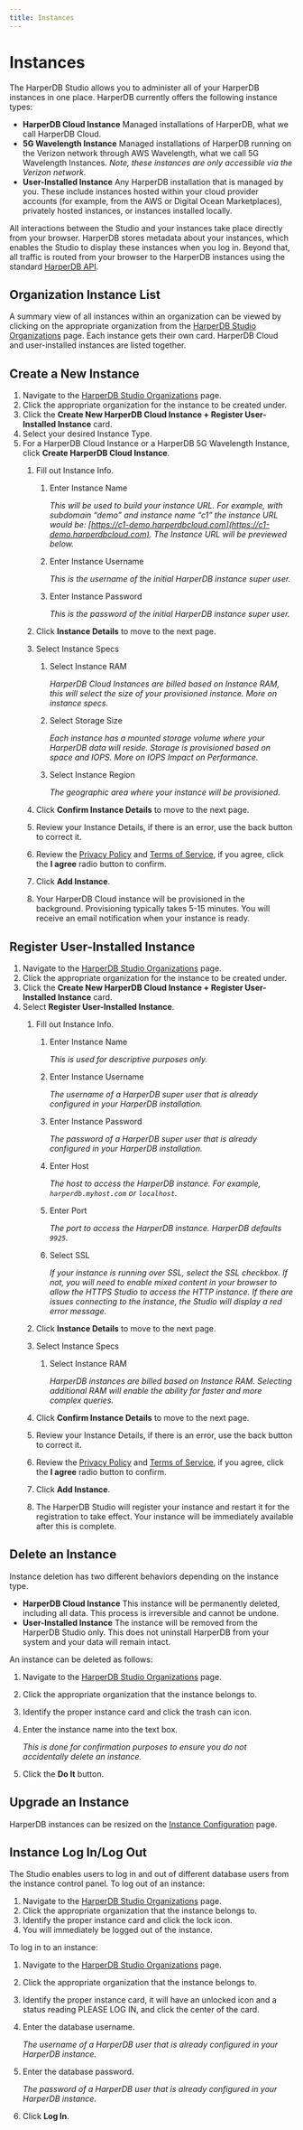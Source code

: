 ```yaml
---
title: Instances
---
```


# Instances

The HarperDB Studio allows you to administer all of your HarperDB instances in one place. HarperDB currently offers the following instance types:

- **HarperDB Cloud Instance**
  Managed installations of HarperDB, what we call HarperDB Cloud.
- **5G Wavelength Instance**
  Managed installations of HarperDB running on the Verizon network through AWS Wavelength, what we call 5G Wavelength Instances. _Note, these instances are only accessible via the Verizon network._
- **User-Installed Instance**
  Any HarperDB installation that is managed by you. These include instances hosted within your cloud provider accounts (for example, from the AWS or Digital Ocean Marketplaces), privately hosted instances, or instances installed locally.

All interactions between the Studio and your instances take place directly from your browser. HarperDB stores metadata about your instances, which enables the Studio to display these instances when you log in. Beyond that, all traffic is routed from your browser to the HarperDB instances using the standard [HarperDB API](https://api.harperdb.io/).

## Organization Instance List

A summary view of all instances within an organization can be viewed by clicking on the appropriate organization from the [HarperDB Studio Organizations](https://studio.harperdb.io/organizations) page. Each instance gets their own card. HarperDB Cloud and user-installed instances are listed together.

## Create a New Instance

1. Navigate to the [HarperDB Studio Organizations](https://studio.harperdb.io/organizations) page.
2. Click the appropriate organization for the instance to be created under.
3. Click the **Create New HarperDB Cloud Instance + Register User-Installed Instance** card.
4. Select your desired Instance Type.
5. For a HarperDB Cloud Instance or a HarperDB 5G Wavelength Instance, click **Create HarperDB Cloud Instance**.
   1. Fill out Instance Info.
      1. Enter Instance Name

         _This will be used to build your instance URL. For example, with subdomain “demo” and instance name “c1” the instance URL would be: [https://c1-demo.harperdbcloud.com](https://c1-demo.harperdbcloud.com). The Instance URL will be previewed below._

      2. Enter Instance Username

         _This is the username of the initial HarperDB instance super user._

      3. Enter Instance Password

         _This is the password of the initial HarperDB instance super user._

   2. Click **Instance Details** to move to the next page.
   3. Select Instance Specs
      1. Select Instance RAM

         _HarperDB Cloud Instances are billed based on Instance RAM, this will select the size of your provisioned instance. More on instance specs._

      2. Select Storage Size

         _Each instance has a mounted storage volume where your HarperDB data will reside. Storage is provisioned based on space and IOPS. More on IOPS Impact on Performance._

      3. Select Instance Region

         _The geographic area where your instance will be provisioned._

   4. Click **Confirm Instance Details** to move to the next page.
   5. Review your Instance Details, if there is an error, use the back button to correct it.
   6. Review the [Privacy Policy](https://harperdb.io/legal/privacy-policy/) and [Terms of Service](https://harperdb.io/legal/harperdb-cloud-terms-of-service/), if you agree, click the **I agree** radio button to confirm.
   7. Click **Add Instance**.
   8. Your HarperDB Cloud instance will be provisioned in the background. Provisioning typically takes 5-15 minutes. You will receive an email notification when your instance is ready.

## Register User-Installed Instance

1. Navigate to the [HarperDB Studio Organizations](https://studio.harperdb.io/organizations) page.
2. Click the appropriate organization for the instance to be created under.
3. Click the **Create New HarperDB Cloud Instance + Register User-Installed Instance** card.
4. Select **Register User-Installed Instance**.
   1. Fill out Instance Info.
      1. Enter Instance Name

         _This is used for descriptive purposes only._

      2. Enter Instance Username

         _The username of a HarperDB super user that is already configured in your HarperDB installation._

      3. Enter Instance Password

         _The password of a HarperDB super user that is already configured in your HarperDB installation._

      4. Enter Host

         _The host to access the HarperDB instance. For example, `harperdb.myhost.com` or `localhost`._

      5. Enter Port

         _The port to access the HarperDB instance. HarperDB defaults `9925`._

      6. Select SSL

         _If your instance is running over SSL, select the SSL checkbox. If not, you will need to enable mixed content in your browser to allow the HTTPS Studio to access the HTTP instance. If there are issues connecting to the instance, the Studio will display a red error message._

   2. Click **Instance Details** to move to the next page.
   3. Select Instance Specs
      1. Select Instance RAM

         _HarperDB instances are billed based on Instance RAM. Selecting additional RAM will enable the ability for faster and more complex queries._

   4. Click **Confirm Instance Details** to move to the next page.
   5. Review your Instance Details, if there is an error, use the back button to correct it.
   6. Review the [Privacy Policy](https://harperdb.io/legal/privacy-policy/) and [Terms of Service](https://harperdb.io/legal/harperdb-cloud-terms-of-service/), if you agree, click the **I agree** radio button to confirm.
   7. Click **Add Instance**.
   8. The HarperDB Studio will register your instance and restart it for the registration to take effect. Your instance will be immediately available after this is complete.

## Delete an Instance

Instance deletion has two different behaviors depending on the instance type.

- **HarperDB Cloud Instance**
  This instance will be permanently deleted, including all data. This process is irreversible and cannot be undone.
- **User-Installed Instance**
  The instance will be removed from the HarperDB Studio only. This does not uninstall HarperDB from your system and your data will remain intact.

An instance can be deleted as follows:

1. Navigate to the [HarperDB Studio Organizations](https://studio.harperdb.io/organizations) page.
2. Click the appropriate organization that the instance belongs to.
3. Identify the proper instance card and click the trash can icon.
4. Enter the instance name into the text box.

   _This is done for confirmation purposes to ensure you do not accidentally delete an instance._

5. Click the **Do It** button.

## Upgrade an Instance

HarperDB instances can be resized on the [Instance Configuration](./instance-configuration) page.

## Instance Log In/Log Out

The Studio enables users to log in and out of different database users from the instance control panel. To log out of an instance:

1. Navigate to the [HarperDB Studio Organizations](https://studio.harperdb.io/organizations) page.
2. Click the appropriate organization that the instance belongs to.
3. Identify the proper instance card and click the lock icon.
4. You will immediately be logged out of the instance.

To log in to an instance:

1. Navigate to the [HarperDB Studio Organizations](https://studio.harperdb.io/organizations) page.
2. Click the appropriate organization that the instance belongs to.
3. Identify the proper instance card, it will have an unlocked icon and a status reading PLEASE LOG IN, and click the center of the card.
4. Enter the database username.

   _The username of a HarperDB user that is already configured in your HarperDB instance._

5. Enter the database password.

   _The password of a HarperDB user that is already configured in your HarperDB instance._

6. Click **Log In**.
